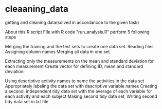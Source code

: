 # cleaaning_data
getting and cleaning data(solved in accordancce to the given task)

About this R script
File with R code "run_analysis.R" perform 5 following steps 

Merging the training and the test sets to create one data set.
Reading files
Assigning column names
Merging all data in one set

Extracting only the measurements on the mean and standard deviation for each measurement
Create vector for defining ID, mean and standard deviation

Using descriptive activity names to name the activities in the data set
Appropriately labeling the data set with descriptive variable names
Creating a second, independent tidy data set with the average of each variable for each activity and each subject
Making second tidy data set, Writing second tidy data set in txt file
